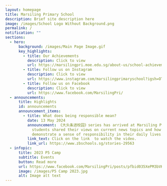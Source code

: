 ```yaml
---
layout: homepage
title: Marsiling Primary School
description: Brief site description here
image: /images/School Logo Without Background.png
permalink: /
notification: ""
sections:
  - hero:
      background: /images/Main Page Image.gif
      key_highlights:
        - title: Our Achievements
          description: Click to view
          url: https://marsilingpri.moe.edu.sg/about-us/school-achievements/marsiling-in-the-news/
        - title: Follow us on Instagram
          description: Click to view
          url: https://www.instagram.com/marsilingprimaryschool?igsh=OTEwaDJwZjhzMm1p
        - title: Follow us on Facebook
          description: Click to view
          url: https://www.facebook.com/MarsilingPri/
  - announcements:
      title: Highlights
      id: announcements
      announcement_items:
        - title: What does being responsible mean?
          date: 13 May 2024
          announcement: 《大头条进校园》series has arrived at Marsiling Primary School! Three P5
            students shared their views on current news topics and how they
            demonstrate a sense of responsibility in their daily lives.
          link_text: Click on the link  to watch the video.
          link_url: https://www.zbschools.sg/stories-29563
  - infopic:
      title: 2023 P5 Camp
      subtitle: Events
      button: Read more
      url: https://www.facebook.com/MarsilingPri/posts/pfbid035XePM3bVKQmq11AxazVwdnhpLHRXx2kfxrzCvVbe3itfHuiHULs2K3n9ZZrk32DZl
      image: /images/P5 Camp 2023.jpg
      alt: Image alt text
---
```

